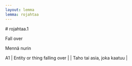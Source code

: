 ```yaml
---
layout: lemma
lemma: rojahtaa
---
```


<div class="sense">
# <span class="sensename">rojahtaa.1</span>

<span class="description">Fall over</span>

<span class="description">Mennä nurin</span>

A1 | Entity or thing falling over |   | Taho tai asia, joka kaatuu |  

</div>

